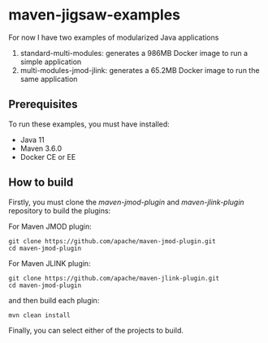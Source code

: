 # maven-jigsaw-examples

For now I have two examples of modularized Java applications

1. standard-multi-modules: generates a 986MB Docker image to run a simple application
2. multi-modules-jmod-jlink: generates a 65.2MB Docker image to run the same application

## Prerequisites

To run these examples, you must have installed:

- Java 11
- Maven 3.6.0
- Docker CE or EE

## How to build

Firstly, you must clone the *maven-jmod-plugin* and *maven-jlink-plugin* repository to build the plugins:

For Maven JMOD plugin:

```{bash}
git clone https://github.com/apache/maven-jmod-plugin.git
cd maven-jmod-plugin
```

For Maven JLINK plugin:

```{bash}
git clone https://github.com/apache/maven-jlink-plugin.git
cd maven-jmod-plugin
```

and then build each plugin:

```{bash}
mvn clean install
```

Finally, you can select either of the projects to build.